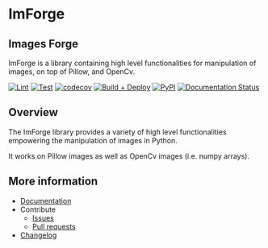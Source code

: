 # ImForge

## Images Forge

ImForge is a library containing high level functionalities for manipulation of images, on top of Pillow, and OpenCv.

[![Lint](https://github.com/antoinehumbert/imforge/actions/workflows/lint.yml/badge.svg)](https://github.com/antoinehumbert/imforge/actions/workflows/lint.yml)
[![Test](https://github.com/antoinehumbert/imforge/actions/workflows/test.yml/badge.svg)](https://github.com/antoinehumbert/imforge/actions/workflows/test.yml)
[![codecov](https://codecov.io/gh/antoinehumbert/imforge/branch/develop/graph/badge.svg?token=90FVQSXYS9&flag=GHA_Ubuntu)](https://codecov.io/gh/antoinehumbert/imforge)
[![Build + Deploy](https://github.com/antoinehumbert/imforge/actions/workflows/build.yml/badge.svg)](https://github.com/antoinehumbert/imforge/actions/workflows/build.yml)
[![PyPI](https://img.shields.io/pypi/v/imforge.svg)](https://pypi.org/project/imforge/)
[![Documentation Status](https://readthedocs.org/projects/imforge/badge/?version=latest)](https://imforge.readthedocs.io/en/latest/?badge=latest)

## Overview

The ImForge library provides a variety of high level functionalities empowering the manipulation of images in Python.

It works on Pillow images as well as OpenCv images (i.e. numpy arrays).

## More information

- [Documentation](https://imforge.readthedocs.io/)
- Contribute
  - [Issues](https://github.com/antoinehumbert/imforge/issues)
  - [Pull requests](https://github.com/antoinehumbert/imforge/pulls)
- [Changelog](https://github.com/antoinehumbert/imforge/blob/master/CHANGES.rst)
